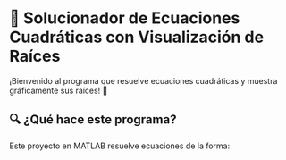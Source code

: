 # 🧮 Solucionador de Ecuaciones Cuadráticas con Visualización de Raíces

¡Bienvenido al programa que resuelve ecuaciones cuadráticas y muestra gráficamente sus raíces! 🌟

## 🔍 ¿Qué hace este programa?
Este proyecto en MATLAB resuelve ecuaciones de la forma:
